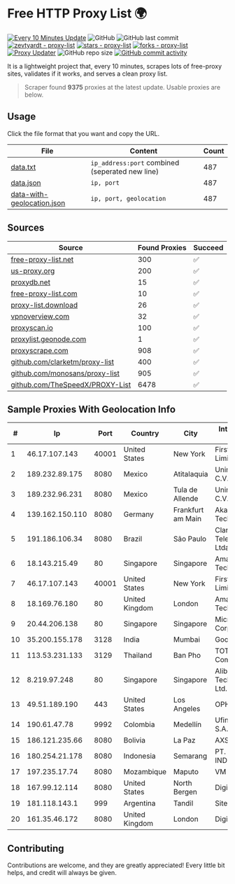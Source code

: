 
# Free HTTP Proxy List 🌍

[![Every 10 Minutes Update](https://github.com/mertguvencli/http-proxy-list/actions/workflows/main.yml/badge.svg?branch=main)](https://github.com/mertguvencli/http-proxy-list/actions/workflows/main.yml)
![GitHub](https://img.shields.io/github/license/mertguvencli/http-proxy-list)
![GitHub last commit](https://img.shields.io/github/last-commit/mertguvencli/http-proxy-list)
[![zevtyardt - proxy-list](https://img.shields.io/static/v1?label=zevtyardt&message=proxy-list&color=blue&logo=github)](https://github.com/zevtyardt/proxy-list "Go to GitHub repo")
[![stars - proxy-list](https://img.shields.io/github/stars/zevtyardt/proxy-list?style=social)](https://github.com/zevtyardt/proxy-list)
[![forks - proxy-list](https://img.shields.io/github/forks/zevtyardt/proxy-list?style=social)](https://github.com/zevtyardt/proxy-list)
[![Proxy Updater](https://github.com/zevtyardt/proxy-list/workflows/Proxy%20Updater/badge.svg)](https://github.com/zevtyardt/proxy-list/actions?query=workflow:"Proxy+Updater")
![GitHub repo size](https://img.shields.io/github/repo-size/zevtyardt/proxy-list)
[![GitHub commit activity](https://img.shields.io/github/commit-activity/m/zevtyardt/proxy-list?logo=commits)](https://github.com/zevtyardt/proxy-list/commits/main)

It is a lightweight project that, every 10 minutes, scrapes lots of free-proxy sites, validates if it works, and serves a clean proxy list.

> Scraper found **9375** proxies at the latest update. Usable proxies are below.

## Usage

Click the file format that you want and copy the URL.

|File|Content|Count|
|----|-------|-----|
|[data.txt](https://raw.githubusercontent.com/mertguvencli/http-proxy-list/main/proxy-list/data.txt)|`ip_address:port` combined (seperated new line)|487|
|[data.json](https://raw.githubusercontent.com/mertguvencli/http-proxy-list/main/proxy-list/data.json)|`ip, port`|487|
|[data-with-geolocation.json](https://raw.githubusercontent.com/mertguvencli/http-proxy-list/main/proxy-list/data-with-geolocation.json)|`ip, port, geolocation`|487|

## Sources

|Source|Found Proxies|Succeed|
|------|-------------|-------|
|[free-proxy-list.net](https://free-proxy-list.net)|300|✅|
|[us-proxy.org](https://www.us-proxy.org)|200|✅|
|[proxydb.net](http://proxydb.net)|15|✅|
|[free-proxy-list.com](https://free-proxy-list.com/?page=&port=&type%5B%5D=http&type%5B%5D=https&up_time=0&search=Search)|10|✅|
|[proxy-list.download](https://www.proxy-list.download/HTTP)|26|✅|
|[vpnoverview.com](https://vpnoverview.com/privacy/anonymous-browsing/free-proxy-servers)|32|✅|
|[proxyscan.io](https://www.proxyscan.io)|100|✅|
|[proxylist.geonode.com](https://proxylist.geonode.com/api/proxy-list?limit=300&page=1&sort_by=lastChecked&sort_type=desc&protocols=http,https)|1|✅|
|[proxyscrape.com](https://api.proxyscrape.com/v2/?request=displayproxies&protocol=http&timeout=10000&country=all&ssl=all&anonymity=all)|908|✅|
|[github.com/clarketm/proxy-list](https://raw.githubusercontent.com/clarketm/proxy-list/master/proxy-list-raw.txt)|400|✅|
|[github.com/monosans/proxy-list](https://raw.githubusercontent.com/monosans/proxy-list/main/proxies/http.txt)|905|✅|
|[github.com/TheSpeedX/PROXY-List](https://raw.githubusercontent.com/TheSpeedX/PROXY-List/master/http.txt)|6478|✅|


## Sample Proxies With Geolocation Info

|#|Ip|Port|Country|City|Internet Service Provider|
|-|--|----|-------|----|-------------------------|
|1|46.17.107.143|40001|United States|New York|First Server Limited|
|2|189.232.89.175|8080|Mexico|Atitalaquia|Uninet S.A. de C.V.|
|3|189.232.96.231|8080|Mexico|Tula de Allende|Uninet S.A. de C.V.|
|4|139.162.150.110|8080|Germany|Frankfurt am Main|Akamai Technologies, Inc.|
|5|191.186.106.34|8080|Brazil|São Paulo|Claro NXT Telecomunicacoes Ltda|
|6|18.143.215.49|80|Singapore|Singapore|Amazon Technologies Inc.|
|7|46.17.107.143|40001|United States|New York|First Server Limited|
|8|18.169.76.180|80|United Kingdom|London|Amazon Technologies Inc.|
|9|20.44.206.138|80|Singapore|Singapore|Microsoft Corporation|
|10|35.200.155.178|3128|India|Mumbai|Google LLC|
|11|113.53.231.133|3129|Thailand|Ban Pho|TOT Public Company Limited|
|12|8.219.97.248|80|Singapore|Singapore|Alibaba (US) Technology Co., Ltd.|
|13|49.51.189.190|443|United States|Los Angeles|OPHL|
|14|190.61.47.78|9992|Colombia|Medellín|Ufinet Panama S.A.|
|15|186.121.235.66|8080|Bolivia|La Paz|AXS Bolivia S. A.|
|16|180.254.21.178|8080|Indonesia|Semarang|PT. TELKOM INDONESIA|
|17|197.235.17.74|8080|Mozambique|Maputo|VM  S.A|
|18|167.99.12.114|8080|United States|North Bergen|DigitalOcean, LLC|
|19|181.118.143.1|999|Argentina|Tandil|Siternet SRL|
|20|161.35.46.172|8080|United Kingdom|London|DigitalOcean, LLC|



## Contributing

Contributions are welcome, and they are greatly appreciated! Every
little bit helps, and credit will always be given.

